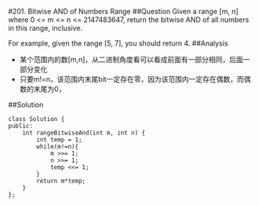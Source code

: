 #201. Bitwise AND of Numbers Range
##Question
Given a range [m, n] where 0 <= m <= n <= 2147483647, return the bitwise AND of all numbers in this range, inclusive.

For example, given the range [5, 7], you should return 4.
##Analysis
* 某个范围内的数[m,n]，从二进制角度看可以看成前面有一部分相同，后面一部分变化
* 只要m!=n，该范围内末尾bit一定存在零，因为该范围内一定存在偶数，而偶数的末尾为0，

##Solution
```
class Solution {
public:
    int rangeBitwiseAnd(int m, int n) {
        int temp = 1;
        while(m!=n){
            m >>= 1;
            n >>= 1;
            temp <<= 1;
        }
        return m*temp;
    }
};
```